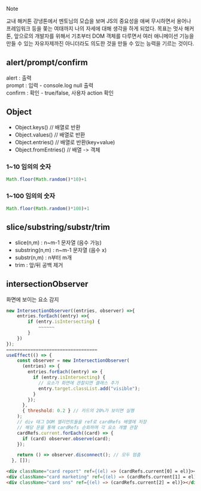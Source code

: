 > [!NOTE]
> 교내 해커톤 강냉톤에서 멘토님의 모습을 보며 JS의 중요성을 애써 무시하면서 용어나 프레임워크 등을 쫒는 여태까지 나의 자세에 대해 생각을 하게 되었다.
> 목표는 멋사 해커톤, 앞으로의 개발자를 위해서 기초부터 DOM 객체를 다루면서 여러 애니메이션 기능을 만들 수 있는 자유자제까진 아니더라도 의도한 것을 만들 수 있는
> 능력을 기르는 것이다.


## alert/prompt/confirm
alert : 출력<br>
prompt : 입력 - console.log null 출력<br>
confirm : 확인 - true/false, 사용자 action 확인


## Object
- Object.keys() // 배열로 반환
- Object.values() // 배열로 반환
- Object.entries() // 배열로 반환(key+value)
- Object.fromEntries() // 배열 -> 객체

### 1~10 임의의 숫자
```js
Math.floor(Math.random()*10)+1
```
### 1~100 임의의 숫자
```js
Math.floor(Math.random()*100)+1
```

## slice/substring/substr/trim
- slice(n,m) : n~m-1 문자열 (음수 가능)
- substring(n,m) :  n~m-1 문자열 (음수 x)
- substr(n,m) : n부터 m개
- trim : 앞/뒤 공백 제거

## intersectionObserver
화면에 보이는 요소 감지
```js
new IntersectionObserver((entries, observer) =>{
    entries.forEach((entry) =>{
        if (entry.isIntersecting) {
            ~~~~~~
        }
    })
});
==================================
useEffect(() => {
    const observer = new IntersectionObserver(
      (entries) => {
        entries.forEach((entry) => {
          if (entry.isIntersecting) {
            // 요소가 화면에 관찰되면 클래스 추가
            entry.target.classList.add("visible");
          }
        });
      },
      { threshold: 0.2 } // 카드의 20%가 보이면 실행
    );
    // div 태그 DOM 엘리먼트들을 ref로 cardRefs 배열에 저장
    // 해당 문을 통해 cardRefs 순회하며 각 요소 개별 관찰
    cardRefs.current.forEach((card) => {
      if (card) observer.observe(card);
    });

    return () => observer.disconnect(); // 모두 멈춤
  }, []);
```
```html
<div className="card report" ref={(el) => (cardRefs.current[0] = el)}></div>
<div className="card marketing" ref={(el) => (cardRefs.current[1] = el)}></div>
<div className="card sns" ref={(el) => (cardRefs.current[2] = el)}></div>
```






